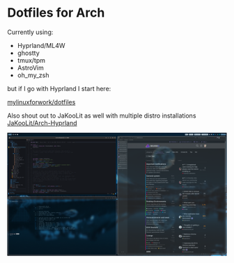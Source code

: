 # Dotfiles for Arch

Currently using:

- Hyprland/ML4W
- ghostty
- tmux/tpm
- AstroVim
- oh_my_zsh

but if I go with Hyprland I start here:

[mylinuxforwork/dotfiles](https://github.com/mylinuxforwork/dotfiles)

Also shout out to JaKooLit as well with multiple distro installations
[JaKooLit/Arch-Hyprland](https://github.com/JaKooLit/Arch-Hyprland)

![](./bin/desktop.jpg)
